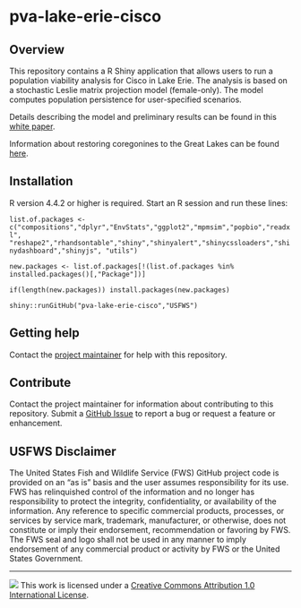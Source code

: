 # pva-lake-erie-cisco

## Overview

This repository contains a R Shiny application that allows users to run a population viability analysis for Cisco in Lake Erie. The analysis is based on a stochastic Leslie matrix projection model (female-only). The model computes population persistence for user-specified scenarios.

Details describing the model and preliminary results can be found in this [white paper](https://github.com/USFWS/pva-lake-erie-cisco/blob/main/wp_PVALakeErieCisco_FollowUp_final.pdf).

Information about restoring coregonines to the Great Lakes can be found [here](https://www.greatlakesciscoes.org/).

## Installation

R version 4.4.2 or higher is required. Start an R session and run these lines:

`list.of.packages <- c("compositions","dplyr","EnvStats","ggplot2","mpmsim","popbio","readxl",
"reshape2","rhandsontable","shiny","shinyalert","shinycssloaders","shinydashboard","shinyjs",
"utils")`

`new.packages <- list.of.packages[!(list.of.packages %in% installed.packages()[,"Package"])]`

`if(length(new.packages)) install.packages(new.packages)`

`shiny::runGitHub("pva-lake-erie-cisco","USFWS")`


## Getting help

Contact the [project maintainer](mailto:Laura_Lee@fws.gov) for help with this repository.

## Contribute
Contact the project maintainer for information about contributing to this repository. Submit a [GitHub Issue](https://github.com/USFWS/pva-lake-erie-cisco/issues) to report a bug or request a feature or enhancement.

## USFWS Disclaimer
The United States Fish and Wildlife Service (FWS) GitHub project code is provided on an “as is” basis and the user assumes responsibility for its use. FWS has relinquished control of the information and no longer has responsibility to protect the integrity, confidentiality, or availability of the information. Any reference to specific commercial products, processes, or services by service mark, trademark, manufacturer, or otherwise, does not constitute or imply their endorsement, recommendation or favoring by FWS. The FWS seal and logo shall not be used in any manner to imply endorsement of any commercial product or activity by FWS or the United States Government.

-----

![](https://i.creativecommons.org/l/by/4.0/88x31.png) This work is
licensed under a [Creative Commons Attribution 1.0 International
License](https://creativecommons.org/licenses/by/1.0/).
